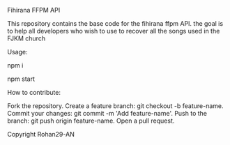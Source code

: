 Fihirana FFPM API

This repository contains the base code for the fihirana ffpm API. the goal is to help all developers who wish to use to recover all the songs used in the FJKM church

Usage:

npm i

npm start


How to contribute:

Fork the repository.
Create a feature branch: git checkout -b feature-name.
Commit your changes: git commit -m 'Add feature-name'.
Push to the branch: git push origin feature-name.
Open a pull request.

Copyright
Rohan29-AN